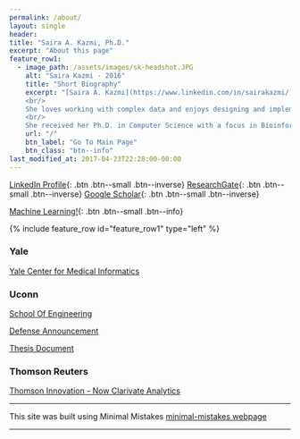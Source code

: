 ```yaml
---
permalink: /about/
layout: single
header:
title: "Saira A. Kazmi, Ph.D."
excerpt: "About this page"
feature_row1:
  - image_path: /assets/images/sk-headshot.JPG
    alt: "Saira Kazmi - 2016"
    title: "Short Biography"
    excerpt: "[Saira A. Kazmi](https://www.linkedin.com/in/sairakazmi/), currently serves as the Scientific Data Architect in the Research Information Technologies group at The Jackson Laboratory for Genomic Medicine (JAX-GM) in Farmington, Connecticut.
    <br/>
    She loves working with complex data and enjoys designing and implementing solutions for problems associated with generating, storing and analyzing large amounts of data.
    <br/>
    She received her Ph.D. in Computer Science with a focus in Bioinformatics from [The University of Connecticut](http://www.cse.uconn.edu/) and her post-doctoral training in Medical Informatics is from [Yale School of Medicine](http://ycmi.yale.edu/)."
    url: "/"
    btn_label: "Go To Main Page"
    btn_class: "btn--info"
last_modified_at: 2017-04-23T22:28:00-00:00
---
```


[LinkedIn Profile](https://www.linkedin.com/in/sairakazmi/){: .btn  .btn--small .btn--inverse}
[ResearchGate](https://www.researchgate.net/profile/Saira_Kazmi){: .btn  .btn--small .btn--inverse}
[Google Scholar](https://scholar.google.com/citations?user=4fZMYdgAAAAJ&hl=en){: .btn  .btn--small .btn--inverse}

[Machine Learning!](https://plus.google.com/photos/photo/101822958652855400957/6014028918243652658?icm=false){: .btn .btn--small .btn--info}

{% include feature_row id="feature_row1" type="left" %}

### Yale

[Yale Center for Medical Informatics](http://ycmi.yale.edu/training/graduatespds.aspx)
<!-- ![image-left](https://ysmwebsites.azureedge.net/static/images/ysm_shield.svg?v=232){: .align-left} -->

### Uconn

<!-- [Uconn Awards](http://digitalcommons.uconn.edu/cgi/viewcontent.cgi?article=1096&context=upub_commence)
-->
[School Of Engineering](http://www.engr.uconn.edu)

[Defense Announcement](https://events.uconn.edu/event/13251/2011-01-17)

[Thesis Document](http://digitalcommons.uconn.edu/dissertations/AAI3476624/)

### Thomson Reuters

[Thomson Innovation - Now Clarivate Analytics](http://info.thomsoninnovation.com)

---

This site was built using Minimal Mistakes
[minimal-mistakes webpage](https://mmistakes.github.io/minimal-mistakes/docs/quick-start-guide/)

---
